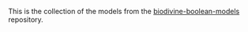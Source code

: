 This is the collection of the models from the [biodivine-boolean-models](https://github.com/sybila/biodivine-boolean-models) repository.

